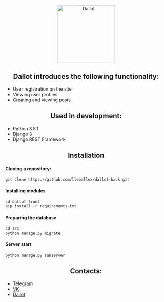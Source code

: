 <p align="center">
  <a href="https://dallot.ru"><img src="https://dallot.ru/img/logo.28605f0b.png" height="180px" title="Dallot" alt="Dallot"></a>
</p>

<h2 align="center">Dallot introduces the following functionality:</h3>

- User registration on the site
- Viewing user profiles
- Creating and viewing posts

<h2 align="center">Used in development:</h2>

- Python 3.8.1
- Django 3
- Django REST Framework

<h2 align="center">Installation</h2>

#### Cloning a repository:
```
git clone https://github.com/lleballex/dallot-back.git
```

#### Installing modules
```
cd dallot-front
pip install -r requirements.txt
```

#### Preparing the database
```
cd src
python manage.py migrate
```

#### Server start
```
python manage.py runserver
```

<h2 align="center">Contacts:</h2>

- [Telegram](https://t.me/lleballex)
- [VK](https://vk.com/lleballex)
- [Dallot](https://dallot.ru)